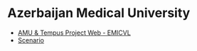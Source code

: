 Azerbaijan Medical University 
==

* [AMU & Tempus Project Web - EMICVL](https://sites.google.com/site/emicvl/home)
* [Scenario](http://youtube.com/watch?v=VEdFXI6a9dk)

